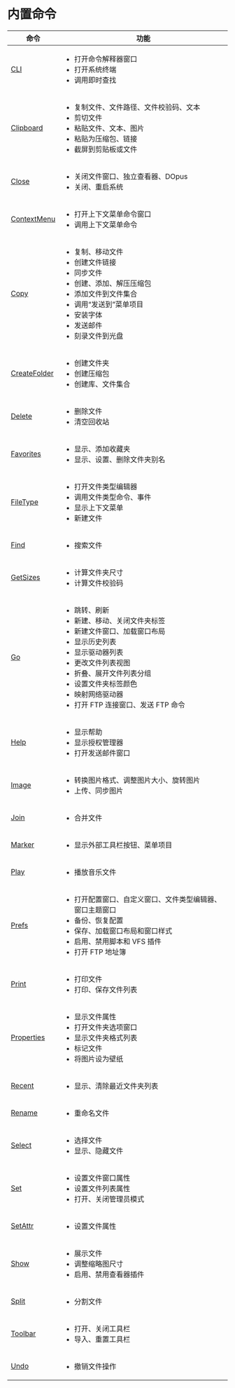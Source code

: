 # 内置命令
<!-- `([^`]+)` -> [$1](/Manual/reference/command_reference/internal_commands/\L$1.zh.md) -->

命令 | 功能
--- | ---
[CLI](/Manual/reference/command_reference/internal_commands/cli.zh.md) | <ul><li>打开命令解释器窗口</li><li>打开系统终端</li><li>调用即时查找</li></ul>
[Clipboard](/Manual/reference/command_reference/internal_commands/clipboard.zh.md) | <ul><li>复制文件、文件路径、文件校验码、文本</li><li>剪切文件</li><li>粘贴文件、文本、图片</li><li>粘贴为压缩包、链接</li><li>截屏到剪贴板或文件</li></ul>
[Close](/Manual/reference/command_reference/internal_commands/close.zh.md) | <ul><li>关闭文件窗口、独立查看器、DOpus</li><li>关闭、重启系统</li></ul>
[ContextMenu](/Manual/reference/command_reference/internal_commands/contextmenu.zh.md) | <ul><li>打开上下文菜单命令窗口</li><li>调用上下文菜单命令</li></ul>
[Copy](/Manual/reference/command_reference/internal_commands/copy.zh.md) | <ul><li>复制、移动文件</li><li>创建文件链接</li><li>同步文件</li><li>创建、添加、解压压缩包</li><li>添加文件到文件集合</li><li>调用“发送到”菜单项目</li><li>安装字体</li><li>发送邮件</li><li>刻录文件到光盘</li></ul>
[CreateFolder](/Manual/reference/command_reference/internal_commands/createfolder.zh.md) | <ul><li>创建文件夹</li><li>创建压缩包</li><li>创建库、文件集合</li></ul>
[Delete](/Manual/reference/command_reference/internal_commands/delete.zh.md) | <ul><li>删除文件</li><li>清空回收站</li></ul>
[Favorites](/Manual/reference/command_reference/internal_commands/favorites.zh.md) | <ul><li>显示、添加收藏夹</li><li>显示、设置、删除文件夹别名</li></ul>
[FileType](/Manual/reference/command_reference/internal_commands/filetype.zh.md) | <ul><li>打开文件类型编辑器</li><li>调用文件类型命令、事件</li><li>显示上下文菜单</li><li>新建文件</li></ul>
[Find](/Manual/reference/command_reference/internal_commands/find.zh.md) | <ul><li>搜索文件</li></ul>
[GetSizes](/Manual/reference/command_reference/internal_commands/getsizes.zh.md) | <ul><li>计算文件夹尺寸</li><li>计算文件校验码</li></ul>
[Go](/Manual/reference/command_reference/internal_commands/go.zh.md) | <ul><li>跳转、刷新</li><li>新建、移动、关闭文件夹标签</li><li>新建文件窗口、加载窗口布局</li><li>显示历史列表</li><li>显示驱动器列表</li><li>更改文件列表视图</li><li>折叠、展开文件列表分组</li><li>设置文件夹标签颜色</li><li>映射网络驱动器</li><li>打开 FTP 连接窗口、发送 FTP 命令</li></ul>
[Help](/Manual/reference/command_reference/internal_commands/help.zh.md) | <ul><li>显示帮助</li><li>显示授权管理器</li><li>打开发送邮件窗口</li></ul>
[Image](/Manual/reference/command_reference/internal_commands/image.zh.md) | <ul><li>转换图片格式、调整图片大小、旋转图片</li><li>上传、同步图片</li></ul>
[Join](/Manual/reference/command_reference/internal_commands/join.zh.md) | <ul><li>合并文件</li></ul>
[Marker](/Manual/reference/command_reference/internal_commands/marker.zh.md) | <ul><li>显示外部工具栏按钮、菜单项目</li></ul>
[Play](/Manual/reference/command_reference/internal_commands/play.zh.md) | <ul><li>播放音乐文件</li></ul>
[Prefs](/Manual/reference/command_reference/internal_commands/prefs.zh.md) | <ul><li>打开配置窗口、自定义窗口、文件类型编辑器、窗口主题窗口</li><li>备份、恢复配置</li><li>保存、加载窗口布局和窗口样式</li><li>启用、禁用脚本和 VFS 插件</li><li>打开 FTP 地址簿</li></ul>
[Print](/Manual/reference/command_reference/internal_commands/print.zh.md) | <ul><li>打印文件</li><li>打印、保存文件列表</li></ul>
[Properties](/Manual/reference/command_reference/internal_commands/properties.zh.md) | <ul><li>显示文件属性</li><li>打开文件夹选项窗口</li><li>显示文件夹格式列表</li><li>标记文件</li><li>将图片设为壁纸</li></ul>
[Recent](/Manual/reference/command_reference/internal_commands/recent.zh.md) | <ul><li>显示、清除最近文件夹列表</li></ul>
[Rename](/Manual/reference/command_reference/internal_commands/rename.zh.md) | <ul><li>重命名文件</li></ul>
[Select](/Manual/reference/command_reference/internal_commands/select.zh.md) | <ul><li>选择文件</li><li>显示、隐藏文件</li></ul>
[Set](/Manual/reference/command_reference/internal_commands/set.zh.md) | <ul><li>设置文件窗口属性</li><li>设置文件列表属性</li><li>打开、关闭管理员模式</li></ul>
[SetAttr](/Manual/reference/command_reference/internal_commands/setattr.zh.md) | <ul><li>设置文件属性</li></ul>
[Show](/Manual/reference/command_reference/internal_commands/show.zh.md) | <ul><li>展示文件</li><li>调整缩略图尺寸</li><li>启用、禁用查看器插件</li></ul>
[Split](/Manual/reference/command_reference/internal_commands/split.zh.md) | <ul><li>分割文件</li></ul>
[Toolbar](/Manual/reference/command_reference/internal_commands/toolbar.zh.md) | <ul><li>打开、关闭工具栏</li><li>导入、重置工具栏</li></ul>
[Undo](/Manual/reference/command_reference/internal_commands/undo.zh.md) | <ul><li>撤销文件操作</li></ul>